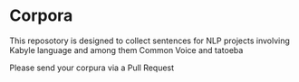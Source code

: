 # Corpora
This reposotory is designed to collect sentences for NLP projects involving Kabyle language and among them Common Voice and tatoeba

Please send your corpura via a Pull Request
